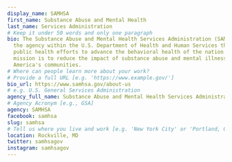 ```yaml
---
display_name: SAMHSA
first_name: Substance Abuse and Mental Health
last_name: Services Administration
# Keep it under 50 words and only one paragraph
bio: The Substance Abuse and Mental Health Services Administration (SAMHSA) is
  the agency within the U.S. Department of Health and Human Services that leads
  public health efforts to advance the behavioral health of the nation. SAMHSA's
  mission is to reduce the impact of substance abuse and mental illness on
  America's communities.
# Where can people learn more about your work?
# Provide a full URL [e.g. 'https://www.example.gov/']
bio_url: https://www.samhsa.gov/about-us
# e.g. U.S. General Services Administration
agency_full_name: Substance Abuse and Mental Health Services Administration
# Agency Acronym [e.g., GSA]
agency: SAMHSA
facebook: samhsa
slug: samhsa
# Tell us where you live and work [e.g. 'New York City' or 'Portland, OR']
location: Rockville, MD
twitter: samhsagov
instagram: samhsagov
---
```

